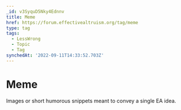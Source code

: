 ```yaml
---
_id: v3SyquD5Nky4Ednnv
title: Meme
href: https://forum.effectivealtruism.org/tag/meme
type: tag
tags:
  - LessWrong
  - Topic
  - Tag
synchedAt: '2022-09-11T14:33:52.703Z'
---
```

# Meme

Images or short humorous snippets meant to convey a single EA idea.